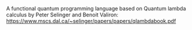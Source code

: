 A functional quantum programming language based on Quantum lambda calculus by Peter Selinger and Benoit Valiron: https://www.mscs.dal.ca/~selinger/papers/papers/qlambdabook.pdf
